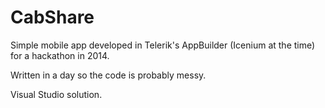 # CabShare
Simple mobile app developed in Telerik's AppBuilder (Icenium at the time) for a hackathon in 2014.

Written in a day so the code is probably messy.

Visual Studio solution.
